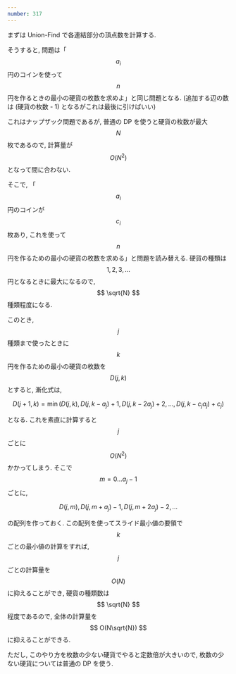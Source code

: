 ```yaml
---
number: 317
---
```

まずは Union-Find で各連結部分の頂点数を計算する.

そうすると, 問題は「$$ a_i $$ 円のコインを使って $$ n $$ 円を作るときの最小の硬貨の枚数を求めよ」と同じ問題となる. (追加する辺の数は (硬貨の枚数 - 1) となるがこれは最後に引けばいい)

これはナップザック問題であるが, 普通の DP を使うと硬貨の枚数が最大 $$ N $$ 枚であるので, 計算量が $$ O(N^2) $$ となって間に合わない.

そこで, 「$$ a_i $$ 円のコインが $$ c_i $$ 枚あり, これを使って $$ n $$ 円を作るための最小の硬貨の枚数を求める」と問題を読み替える. 硬貨の種類は $$ 1,2,3, \dots $$ 円となるときに最大になるので, $$ \sqrt{N} $$ 種類程度になる.

このとき, $$ j $$ 種類まで使ったときに $$ k $$ 円を作るための最小の硬貨の枚数を $$ D(j, k) $$ とすると, 漸化式は,

$$
D(j+1, k) = \min(D(j, k), D(j, k-a_j) + 1, D(j, k-2a_j) + 2, \dots, D(j, k-c_ja_j) + c_j)
$$

となる. これを素直に計算すると $$ j $$ ごとに $$ O(N^2) $$ かかってしまう. そこで $$ m = 0 \dots a_j-1 $$ ごとに,

$$
{ D(j, m), D(j, m+a_j) - 1, D(j, m+2a_j) - 2, \dots }
$$

の配列を作っておく. この配列を使ってスライド最小値の要領で $$ k $$ ごとの最小値の計算をすれば, $$ j $$ ごとの計算量を $$ O(N) $$ に抑えることができ, 硬貨の種類数は $$ \sqrt{N} $$ 程度であるので, 全体の計算量を $$ O(N\sqrt{N}) $$ に抑えることができる.

ただし, このやり方を枚数の少ない硬貨でやると定数倍が大きいので, 枚数の少ない硬貨については普通の DP を使う.
